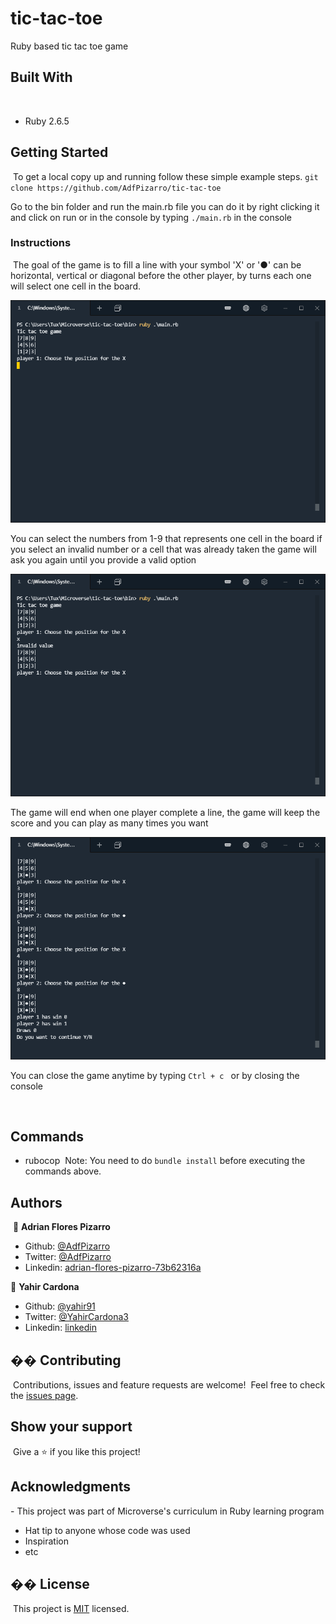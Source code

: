 # tic-tac-toe

  Ruby based tic tac toe game
​
## Built With
​
- Ruby 2.6.5
​

## Getting Started
​
To get a local copy up and running follow these simple example steps.
​
`git clone https://github.com/AdfPizarro/tic-tac-toe`

Go to the bin folder and run the main.rb file
you can do it by right clicking it and click on run or in the console
by typing `./main.rb` in the console
​
### Instructions
​
 The goal of the game is to fill a line with your symbol  'X' or '●' can be
 horizontal, vertical or diagonal
 before the other player, by turns each one will select one cell in the
 board.

 ![screenshot](./screenshot/ss1.png)

 You can select the numbers from 1-9 that represents one cell in the board
 if you select an invalid number or a cell that was already taken the
 game will ask you again until you provide a valid option

  ![screenshot](./screenshot/ss2.png)

 The game will end when one player complete a line, the game will keep the
 score and you can play as many times you want

   ![screenshot](./screenshot/ss4.png)

  You can close the game anytime by typing `Ctrl + c ` or by closing the console

​
## Commands

- rubocop
​
Note: You need to do `bundle install` before executing the commands above.
​
## Authors
​
👤 **Adrian Flores Pizarro**
​
- Github: [@AdfPizarro](https://github.com/AdfPizarro)
- Twitter: [@AdfPizarro](https://twitter.com/adfpizarro)
- Linkedin: [adrian-flores-pizarro-73b62316a](https://www.linkedin.com/in/adrian-flores-pizarro-73b62316a/)
​

👤 **Yahir Cardona**

- Github: [@yahir91](https://github.com/yahir91)
- Twitter: [@YahirCardona3](https://twitter.com/YahirCardona3)
- Linkedin: [linkedin](https://www.linkedin.com/in/osmar-yahir-cardona-reyes-54b40b1a7/)


## �� Contributing
​
Contributions, issues and feature requests are welcome!
​
Feel free to check the [issues page](issues/).
​
## Show your support
​
Give a ⭐️ if you like this project!
​
## Acknowledgments

​- This project was part of Microverse's curriculum in Ruby learning program
- Hat tip to anyone whose code was used
- Inspiration
- etc
​
## �� License
​
This project is [MIT](lic.url) licensed.
